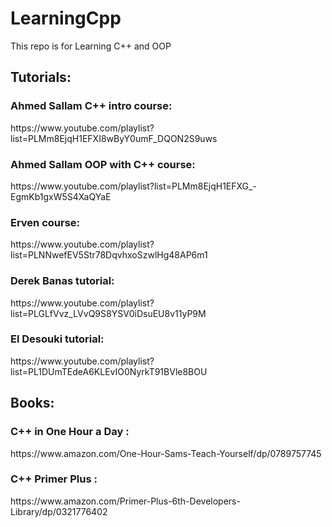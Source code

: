 # LearningCpp
This repo is for Learning C++ and OOP

## Tutorials:

<h3> Ahmed Sallam C++ intro course: </h3>
<p> https://www.youtube.com/playlist?list=PLMm8EjqH1EFXI8wByY0umF_DQON2S9uws </p>
<h3> Ahmed Sallam OOP with C++ course: </h3>
<p> https://www.youtube.com/playlist?list=PLMm8EjqH1EFXG_-EgmKb1gxW5S4XaQYaE </p>
<h3> Erven course: </h3>
<p>https://www.youtube.com/playlist?list=PLNNwefEV5Str78DqvhxoSzwlHg48AP6m1</p>
<h3> Derek Banas tutorial: </h3>
<p>https://www.youtube.com/playlist?list=PLGLfVvz_LVvQ9S8YSV0iDsuEU8v11yP9M</p>
<h3> El Desouki tutorial: </h3>
<p>https://www.youtube.com/playlist?list=PL1DUmTEdeA6KLEvIO0NyrkT91BVle8BOU</p>

## Books: 
<h3>C++ in One Hour a Day :</h3>
<p>https://www.amazon.com/One-Hour-Sams-Teach-Yourself/dp/0789757745</p>

<h3>C++ Primer Plus :</h3>
<p>https://www.amazon.com/Primer-Plus-6th-Developers-Library/dp/0321776402</p>